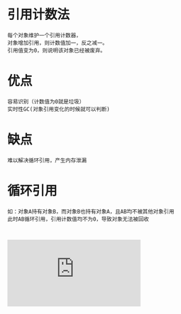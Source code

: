 
# 引用计数法

    每个对象维护一个引用计数器，
    对象增加引用，则计数值加一，反之减一。
    引用值变为0，则说明该对象已经被废弃。

# 优点

    容易识别（计数值为0就是垃圾）
    实时性GC(对象引用变化的时候就可以判断)


# 缺点
    
    难以解决循环引用，产生内存泄漏
    
# 循环引用
    
    如：对象A持有对象B，而对象B也持有对象A，且AB均不被其他对象引用
    此时AB循环引用，引用计数值均不为0，导致对象无法被回收

# ![Python解决循环引用](https://github.com/RodJohn/jvm/blob/master/md/%E5%AF%B9%E8%B1%A1%E6%A0%87%E8%AE%B0_%E5%BC%95%E7%94%A8%E8%AE%A1%E6%95%B0%E6%B3%95_Python%E8%A7%A3%E5%86%B3%E5%BE%AA%E7%8E%AF%E5%BC%95%E7%94%A8.md)

    




 
